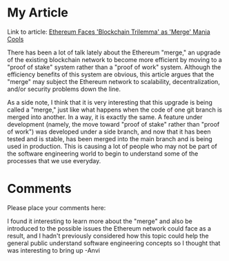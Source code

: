 # My Article
Link to article: [Ethereum Faces 'Blockchain Trilemma' as 'Merge' Mania Cools](https://www.bloomberg.com/news/articles/2022-09-15/ethereum-faces-blockchain-trilemma-when-merge-mania-cools)

There has been a lot of talk lately about the Ethereum "merge," an upgrade of the existing blockchain network to become more efficient by moving to a "proof of stake" system rather than a "proof of work" system. Although the efficiency benefits of this system are obvious, this article argues that the "merge" may subject the Ethereum network to scalability, decentralization, and/or security problems down the line. 

As a side note, I think that it is very interesting that this upgrade is being called a "merge," just like what happens when the code of one git branch is merged into another. In a way, it is exactly the same. A feature under development (namely, the move toward "proof of stake" rather than "proof of work") was developed under a side branch, and now that it has been tested and is stable, has been merged into the main branch and is being used in production. This is causing a lot of people who may not be part of the software engineering world to begin to understand some of the processes that we use everyday.

# Comments

Please place your comments here:

I found it interesting to learn more about the "merge" and also be introduced to the possible issues the Ethereum network could face as a result, and I hadn't previously considered how this topic could help the general public understand software engineering concepts so I thought that was interesting to bring up -Anvi
